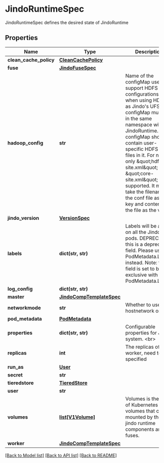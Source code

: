 # JindoRuntimeSpec

JindoRuntimeSpec defines the desired state of JindoRuntime
## Properties
Name | Type | Description | Notes
------------ | ------------- | ------------- | -------------
**clean_cache_policy** | [**CleanCachePolicy**](CleanCachePolicy.md) |  | [optional] 
**fuse** | [**JindoFuseSpec**](JindoFuseSpec.md) |  | [optional] 
**hadoop_config** | **str** | Name of the configMap used to support HDFS configurations when using HDFS as Jindo&#39;s UFS. The configMap must be in the same namespace with the JindoRuntime. The configMap should contain user-specific HDFS conf files in it. For now, only \&quot;hdfs-site.xml\&quot; and \&quot;core-site.xml\&quot; are supported. It must take the filename of the conf file as the key and content of the file as the value. | [optional] 
**jindo_version** | [**VersionSpec**](VersionSpec.md) |  | [optional] 
**labels** | **dict(str, str)** | Labels will be added on all the JindoFS pods. DEPRECATED: this is a deprecated field. Please use PodMetadata.Labels instead. Note: this field is set to be exclusive with PodMetadata.Labels | [optional] 
**log_config** | **dict(str, str)** |  | [optional] 
**master** | [**JindoCompTemplateSpec**](JindoCompTemplateSpec.md) |  | [optional] 
**networkmode** | **str** | Whether to use hostnetwork or not | [optional] 
**pod_metadata** | [**PodMetadata**](PodMetadata.md) |  | [optional] 
**properties** | **dict(str, str)** | Configurable properties for Jindo system. &lt;br&gt; | [optional] 
**replicas** | **int** | The replicas of the worker, need to be specified | [optional] 
**run_as** | [**User**](User.md) |  | [optional] 
**secret** | **str** |  | [optional] 
**tieredstore** | [**TieredStore**](TieredStore.md) |  | [optional] 
**user** | **str** |  | [optional] 
**volumes** | [**list[V1Volume]**](V1Volume.md) | Volumes is the list of Kubernetes volumes that can be mounted by the jindo runtime components and/or fuses. | [optional] 
**worker** | [**JindoCompTemplateSpec**](JindoCompTemplateSpec.md) |  | [optional] 

[[Back to Model list]](../README.md#documentation-for-models) [[Back to API list]](../README.md#documentation-for-api-endpoints) [[Back to README]](../README.md)


